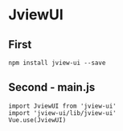 # JviewUI

## First
```
npm install jview-ui --save
```

## Second -  main.js 
```
import JviewUI from 'jview-ui'
import 'jview-ui/lib/jview-ui'
Vue.use(JviewUI)
```

